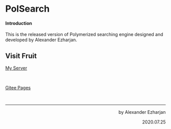 # PolSearch

#### Introduction
This is the released version of Polymerized searching engine designed and developed by Alexander Ezharjan.

## Visit Fruit

[My Server](http://39.100.122.133/ezharSearch/index.html)

<br>

[Gitee Pages](http://ezharjan.gitee.io/polsearch/)

<br>

---

<p align="right">by Alexander Ezharjan</p>
<p align="right">2020.07.25</p>